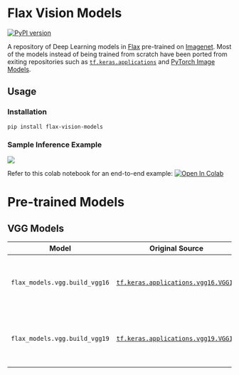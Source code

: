 # Flax Vision Models

[![PyPI version](https://badge.fury.io/py/flax-vision-models.svg)](https://badge.fury.io/py/flax-vision-models)

A repository of Deep Learning models in [Flax](https://github.com/google/flax) pre-trained on [Imagenet](https://image-net.org/). Most of the models instead of being trained from scratch have been ported from exiting repositories such as [`tf.keras.applications`](https://www.tensorflow.org/api_docs/python/tf/keras/applications) and [PyTorch Image Models](https://github.com/rwightman/pytorch-image-models).

## Usage

### Installation

`pip install flax-vision-models`

### Sample Inference Example

![](https://i.imgur.com/1YZSKIV.png)

Refer to this colab notebook for an end-to-end example: <a href="https://colab.research.google.com/github/soumik12345/flax-vision-models/blob/main/notebooks/inference.ipynb" target="_parent"><img src="https://colab.research.google.com/assets/colab-badge.svg" alt="Open In Colab"/></a>

# Pre-trained Models

## VGG Models

|Model|Original Source|Paper|
|---|---|---|
|`flax_models.vgg.build_vgg16`|[`tf.keras.applications.vgg16.VGG16`](https://github.com/keras-team/keras/blob/v2.8.0/keras/applications/vgg16.py#L43-L227)|[Very Deep Convolutional Networks for Large-Scale Image Recognition](https://arxiv.org/abs/1409.1556)|
|`flax_models.vgg.build_vgg19`|[`tf.keras.applications.vgg19.VGG19`](https://github.com/keras-team/keras/blob/v2.8.0/keras/applications/vgg19.py#L43-L231)|[Very Deep Convolutional Networks for Large-Scale Image Recognition](https://arxiv.org/abs/1409.1556)|
